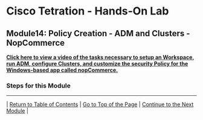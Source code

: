 # Cisco Tetration - Hands-On Lab
  
## Module14: Policy Creation - ADM and Clusters - NopCommerce
  

<a href="https://cisco-tetration-hol-content.s3.amazonaws.com/videos/14_policy_creation_adm_clusters_nopcommerce.mp4" style="font-weight:bold" title="nopCommerce ADM & Clusters">Click here to view a video of the tasks necessary to setup an Workspace, run ADM, configure Clusters, and customize the security Policy for the Windows-based app called nopCommerce.</a>


### Steps for this Module  



---


| [Return to Table of Contents](https://onstakinc.github.io/cisco-tetration-hol/labguide/) | [Go to Top of the Page](https://onstakinc.github.io/cisco-tetration-hol/labguide/module14/) | [Continue to the Next Module](https://onstakinc.github.io/cisco-tetration-hol/labguide/module15/) |